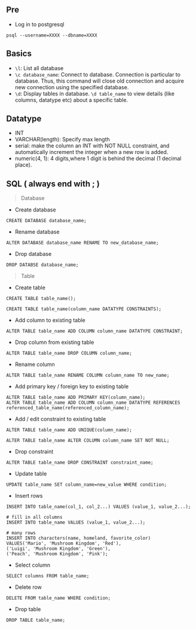## Pre
- Log in to postgresql

```
psql --username=XXXX --dbname=XXXX
```
## Basics
- `\l`: List all database
- `\c database_name`: Connect to database. Connection is particular to database. Thus, this command will close old connection and acquire new connection using the specified database.
- `\d`: Display tables in database. `\d table_name` to view details (like columns, datatype etc) about a specific table.

## Datatype
- INT
- VARCHAR(length): Specify max length
- serial: make the column an INT with NOT NULL constraint, and automatically increment the integer when a new row is added.
- numeric(4, 1): 4 digits,where 1 digit is behind the decimal (1 decimal place).

## SQL ( always end with ; )


>Database


- Create database

```
CREATE DATABASE database_name; 
```
- Rename database

```
ALTER DATABASE database_name RENAME TO new_database_name;
```

- Drop database

```
DROP DATABSE database_name;
```


>Table


- Create table

```
CREATE TABLE table_name();

CREATE TABLE table_name(column_name DATATYPE CONSTRAINTS);
```

- Add column to existing table

```
ALTER TABLE table_name ADD COLUMN column_name DATATYPE CONSTRAINT;
```

- Drop column from existing table

```
ALTER TABLE table_name DROP COLUMN column_name;
```

- Rename column

```
ALTER TABLE table_name RENAME COLUMN column_name TO new_name;
```

- Add primary key / foreign key to existing table

```
ALTER TABLE table_name ADD PRIMARY KEY(column_name);
ALTER TABLE table_name ADD COLUMN column_name DATATYPE REFERENCES referenced_table_name(referenced_column_name);
```

- Add / edit constraint to existing table
```
ALTER TABLE table_name ADD UNIQUE(column_name);

ALTER TABLE table_name ALTER COLUMN column_name SET NOT NULL;
```

- Drop constraint 

```
ALTER TABLE table_name DROP CONSTRAINT constraint_name;
```

- Update table

```
UPDATE table_name SET column_name=new_value WHERE condition;
```

- Insert rows

```
INSERT INTO table_name(col_1, col_2...) VALUES (value_1, value_2...);

# fill in all columns
INSERT INTO table_name VALUES (value_1, value_2...);

# many rows
INSERT INTO characters(name, homeland, favorite_color)
VALUES('Mario', 'Mushroom Kingdom', 'Red'),
('Luigi', 'Mushroom Kingdom', 'Green'),
('Peach', 'Mushroom Kingdom', 'Pink');
```

- Select column

```
SELECT columns FROM table_name;
```

- Delete row

```
DELETE FROM table_name WHERE condition;
```


- Drop table

```
DROP TABLE table_name;
```

